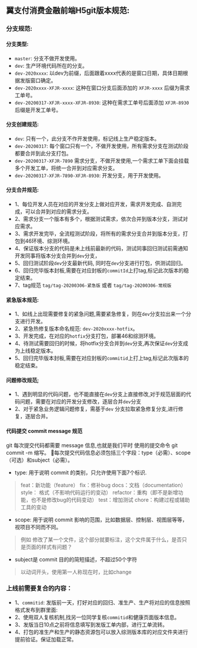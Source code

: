 ## 翼支付消费金融前端H5git版本规范:

### 分支规范:

  #### 分支类型:
  * `master`: 分支不做开发使用。
  * `dev`: 生产环境代码所在的分支。
  * `dev-2020xxxx`: 以dev为前缀，后面跟着xxxx代表的是窗口日期，具体日期根据发版窗口确定。
  * `dev-2020xxxx-XFJR-xxxx`: 这种在窗口分支后面添加的 `XFJR-xxxx` 后缀为需求工单号。
  * `dev-20200317-XFJR-xxxx-XFJR-8930`: 这种在需求工单号后面添加 `XFJR-8930` 后缀是开发工单号。

  #### 分支创建规范:
  * `dev`: 只有一个，此分支不作开发使用，标记线上生产稳定版本。
  * `dev-20200317`: 每个窗口只有一个，不做开发使用，所有需求分支在测试阶段都要合并到此分支打包。
  * `dev-20200317-XFJR-7890` 需求分支，不做开发使用,一个需求工单下面会挂载多个开发工单，将统一合并到对应需求分支。
  * `dev-20200317-XFJR-7890-XFJR-8930`: 开发分支，用于开发使用。

  #### 分支合并规范:
  * 1、每位开发人员在对应的开发分支上做对应开发，需求开发完成、自测完成，可以合并到对应的需求分支。
  * 2、需求分支一个版本有多个，根据测试需求，依次合并到版本分支，测试对应需求。
  * 3、需求开发完毕，全流程测试阶段，将所有的需求分支合并到版本分支，打包到46环境、综测环境。
  * 4、保证版本分支的代码是未上线前最新的代码，测试同事回归测试前需通知开发同事将版本分支合并到`dev`分支，
  * 5、回归测试阶段`dev`分支最新代码, 同时在`dev`分支进行打包，供测试回归。
  * 6、回归完毕版本封板,需要在对应封板的`commitId`上打tag,标记此次版本的稳定结束。
  * 7、tag规范 `tag/tag-20200306-紧急版` 或者 `tag/tag-20200306-常规版`

  #### 紧急版本规范:
  * 1、如线上出现需要修复的紧急问题,需要紧急修复，则在`dev`分支拉出来一个分支进行开发。
  * 2、紧急热修复版本命名规范: `dev-2020xxxx-hotfix`。
  * 3、开发完成，在对应的`hotfix`分支打包，部署46和综测环境。
  * 4、待测试需要回归的时候，将hotfix分支合并到`dev`分支,再次保证`dev`分支成为上线稳定版本。
  * 5、回归完毕版本封板,需要在对应封板的`commitid`上打上tag,标记此次版本的稳定结束。

  #### 问题修改规范;
  * 1、遇到明显的代码问题，也不能直接在`dev`分支上直接修改,对于规范层面的代码问题，需要在对应的开发分支修改，逐层合并`dev`分支
  * 2、对于紧急业务逻辑问题修复，需基于`dev` 分支拉取紧急修复分支,进行修复，逐层合并。

  #### 代码提交 commit message 规范
  git 每次提交代码都需要 message 信息,也就是我们平时 使用的提交命令 git commit -m 缩写。
  每次提交代码信息必须包括三个字段：type（必需）、scope（可选）和subject（必需）。
  * type: 用于说明 commit 的类别，只允许使用下面7个标识.
  > feat：新功能（feature）
  > fix：修补bug
  > docs：文档（documentation）
  > style： 格式（不影响代码运行的变动）
  > refactor：重构（即不是新增功能，也不是修改bug的代码变动）
  > test：增加测试
  > chore：构建过程或辅助工具的变动

  * scope: 用于说明 commit 影响的范围，比如数据层、控制层、视图层等等，视项目不同而不同。
  > 例如 修改了某一个文件，这个部分就要标注，这个文件属于什么，是否只是页面的样式有问题？

  * subject是 commit 目的的简短描述，不超过50个字符
  > 以动词开头，使用第一人称现在时，比如change

### 上线前需要复合的内容：
  * 1、`commitid`: 发版前一天，打好对应的回归、准生产、生产将对应的信息按照格式发布到群里面:
  * 2、使用双人复核机制,找另一位同学复核`commitid`和健康页面版本信息。
  * 3、发版当日10点之前将信息填写到发版工单内部，进行工单流转。
  * 4、打包的准生产和生产的静态资源包可以放入综测版本库的对应文件夹进行提前验证。保证加载正常。